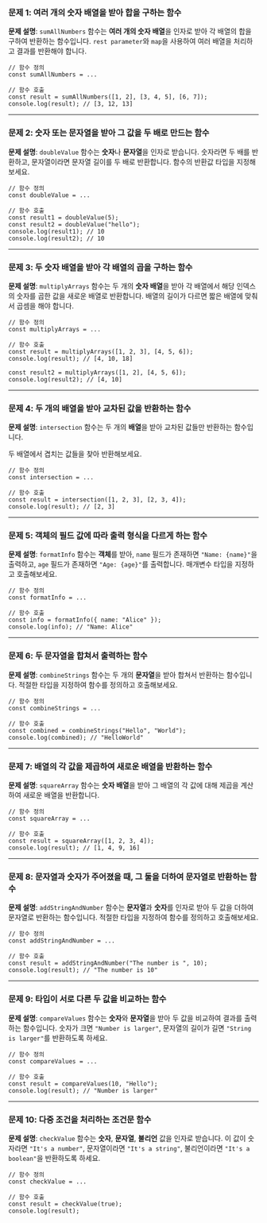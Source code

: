 ### **문제 1: 여러 개의 숫자 배열을 받아 합을 구하는 함수**

**문제 설명**: `sumAllNumbers` 함수는 **여러 개의 숫자 배열**을 인자로 받아 각 배열의 합을 구하여 반환하는 함수입니다. `rest parameter`와 `map`을 사용하여 여러 배열을 처리하고 결과를 반환해야 합니다.

```tsx
// 함수 정의
const sumAllNumbers = ...

// 함수 호출
const result = sumAllNumbers([1, 2], [3, 4, 5], [6, 7]);
console.log(result); // [3, 12, 13]

```

---

### **문제 2: 숫자 또는 문자열을 받아 그 값을 두 배로 만드는 함수**

**문제 설명**: `doubleValue` 함수는 **숫자**나 **문자열**을 인자로 받습니다. 숫자라면 두 배를 반환하고, 문자열이라면 문자열 길이를 두 배로 반환합니다. 함수의 반환값 타입을 지정해보세요.

```tsx
// 함수 정의
const doubleValue = ...

// 함수 호출
const result1 = doubleValue(5);
const result2 = doubleValue("hello");
console.log(result1); // 10
console.log(result2); // 10

```

---

### **문제 3: 두 숫자 배열을 받아 각 배열의 곱을 구하는 함수**

**문제 설명**: `multiplyArrays` 함수는 두 개의 **숫자 배열**을 받아 각 배열에서 해당 인덱스의 숫자를 곱한 값을 새로운 배열로 반환합니다. 배열의 길이가 다르면 짧은 배열에 맞춰서 곱셈을 해야 합니다.

```tsx
// 함수 정의
const multiplyArrays = ...

// 함수 호출
const result = multiplyArrays([1, 2, 3], [4, 5, 6]);
console.log(result); // [4, 10, 18]

const result2 = multiplyArrays([1, 2], [4, 5, 6]);
console.log(result2); // [4, 10]
```

---

### **문제 4: 두 개의 배열을 받아 교차된 값을 반환하는 함수**

**문제 설명**: `intersection` 함수는 두 개의 **배열**을 받아 교차된 값들만 반환하는 함수입니다.

두 배열에서 겹치는 값들을 찾아 반환해보세요.

```tsx
// 함수 정의
const intersection = ...

// 함수 호출
const result = intersection([1, 2, 3], [2, 3, 4]);
console.log(result); // [2, 3]
```

---

### **문제 5: 객체의 필드 값에 따라 출력 형식을 다르게 하는 함수**

**문제 설명**: `formatInfo` 함수는 **객체**를 받아, `name` 필드가 존재하면 `"Name: {name}"`을 출력하고, `age` 필드가 존재하면 `"Age: {age}"`를 출력합니다. 매개변수 타입을 지정하고 호출해보세요.

```tsx
// 함수 정의
const formatInfo = ...

// 함수 호출
const info = formatInfo({ name: "Alice" });
console.log(info); // "Name: Alice"
```

---

### **문제 6: 두 문자열을 합쳐서 출력하는 함수**

**문제 설명**: `combineStrings` 함수는 두 개의 **문자열**을 받아 합쳐서 반환하는 함수입니다. 적절한 타입을 지정하여 함수를 정의하고 호출해보세요.

```tsx
// 함수 정의
const combineStrings = ...

// 함수 호출
const combined = combineStrings("Hello", "World");
console.log(combined); // "HelloWorld"

```

---

### **문제 7: 배열의 각 값을 제곱하여 새로운 배열을 반환하는 함수**

**문제 설명**: `squareArray` 함수는 **숫자 배열**을 받아 그 배열의 각 값에 대해 제곱을 계산하여 새로운 배열을 반환합니다.

```tsx
// 함수 정의
const squareArray = ...

// 함수 호출
const result = squareArray([1, 2, 3, 4]);
console.log(result); // [1, 4, 9, 16]
```

---

### **문제 8: 문자열과 숫자가 주어졌을 때, 그 둘을 더하여 문자열로 반환하는 함수**

**문제 설명**: `addStringAndNumber` 함수는 **문자열**과 **숫자**를 인자로 받아 두 값을 더하여 문자열로 반환하는 함수입니다. 적절한 타입을 지정하여 함수를 정의하고 호출해보세요.

```tsx
// 함수 정의
const addStringAndNumber = ...

// 함수 호출
const result = addStringAndNumber("The number is ", 10);
console.log(result); // "The number is 10"
```

---

### **문제 9: 타입이 서로 다른 두 값을 비교하는 함수**

**문제 설명**: `compareValues` 함수는 **숫자**와 **문자열**을 받아 두 값을 비교하여 결과를 출력하는 함수입니다. 숫자가 크면 `"Number is larger"`, 문자열의 길이가 길면 `"String is larger"`를 반환하도록 하세요.

```tsx
// 함수 정의
const compareValues = ...

// 함수 호출
const result = compareValues(10, "Hello");
console.log(result); // "Number is larger"
```

---

### **문제 10: 다중 조건을 처리하는 조건문 함수**

**문제 설명**: `checkValue` 함수는 **숫자**, **문자열**, **불리언** 값을 인자로 받습니다. 이 값이 숫자라면 `"It's a number"`, 문자열이라면 `"It's a string"`, 불리언이라면 `"It's a boolean"`을 반환하도록 하세요.

```tsx
// 함수 정의
const checkValue = ...

// 함수 호출
const result = checkValue(true);
console.log(result);
```
